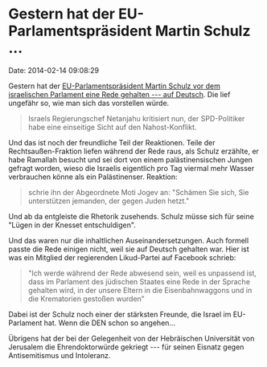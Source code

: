 Gestern hat der EU-Parlamentspräsident Martin Schulz \...
=========================================================

Date: 2014-02-14 09:08:29

Gestern hat der [EU-Parlamentspräsident Martin Schulz vor dem
israelischen Parlament eine Rede gehalten --- auf
Deutsch](http://sz.de/1.1886513). Die lief ungefähr so, wie man sich das
vorstellen würde.

> Israels Regierungschef Netanjahu kritisiert nun, der SPD-Politiker
> habe eine einseitige Sicht auf den Nahost-Konflikt.

Und das ist noch der freundliche Teil der Reaktionen. Teile der
Rechtsaußen-Fraktion liefen während der Rede raus, als Schulz erzählte,
er habe Ramallah besucht und sei dort von einem palästinensischen Jungen
gefragt worden, wieso die Israelis eigentlich pro Tag viermal mehr
Wasser verbrauchen könne als ein Palästinenser. Reaktion:

> schrie ihn der Abgeordnete Moti Jogev an: \"Schämen Sie sich, Sie
> unterstützen jemanden, der gegen Juden hetzt.\"

Und ab da entgleiste die Rhetorik zusehends. Schulz müsse sich für seine
\"Lügen in der Knesset entschuldigen\".

Und das waren nur die inhaltlichen Auseinandersetzungen. Auch formell
passte die Rede einigen nicht, weil sie auf Deutsch gehalten war. Hier
ist was ein Mitglied der regierenden Likud-Partei auf Facebook schrieb:

> \"Ich werde während der Rede abwesend sein, weil es unpassend ist,
> dass im Parlament des jüdischen Staates eine Rede in der Sprache
> gehalten wird, in der unsere Eltern in die Eisenbahnwaggons und in die
> Krematorien gestoßen wurden\"

Dabei ist der Schulz noch einer der stärksten Freunde, die Israel im
EU-Parlament hat. Wenn die DEN schon so angehen\...

Übrigens hat der bei der Gelegenheit von der Hebräischen Universität von
Jerusalem die Ehrendoktorwürde gekriegt --- für seinen Eisnatz gegen
Antisemitismus und Intoleranz.
